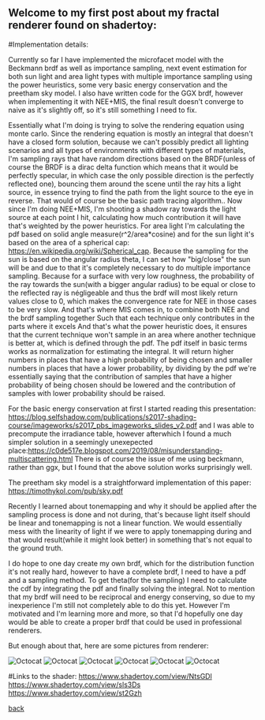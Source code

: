## Welcome to my first post about my fractal renderer found on shadertoy:

#Implementation details:

Currently so far I have implemented the microfacet model with the Beckmann brdf as well as importance sampling, next event estimation for both sun light and area light types with multiple importance sampling using the power heuristics, some very basic energy conservation and the preetham sky model. I also have written code for the GGX brdf, however when implementing it with NEE+MIS, the final result doesn't converge to naive as it's slightly off, so it's still something I need to fix.

Essentially what I'm doing is trying to solve the rendering equation using monte carlo. Since the rendering equation is mostly an integral that doesn't have a closed form solution, because we can't possibly predict all lighting scenarios and all types of environments with different types of materials, I'm sampling rays that have random directions based on the BRDF(unless of course the BRDF is a dirac delta function which means that it would be perfectly specular, in which case the only possible direction is the perfectly reflected one), bouncing them around the scene until the ray hits a light source, in essence trying to find the path from the light source to the eye in reverse.
That would of course be the basic path tracing algorithm.. Now since I'm doing NEE+MIS, I'm shooting a shadow ray towards the light source at each point I hit, calculating how much contribution it will have that's weighted by the power heuristics. For area light I'm calculating the pdf based on solid angle measure(r^2/area*cosine) and for the sun light it's based on the area of a spherical cap: https://en.wikipedia.org/wiki/Spherical_cap. Because the sampling for the sun is based on the angular radius theta, I can set how "big/close" the sun will be and due to that it's completely necessary to do multiple importance sampling. Because for a surface with very low roughness, the probability of the ray towards the sun(with a bigger angular radius) to be equal or close to the reflected ray is négligeable and thus the brdf will most likely return values close to 0, which makes the convergence rate for NEE in those cases to be very slow. And that's where MIS comes in, to combine both NEE and the brdf sampling together Such that each technique only contributes in the parts where it excels And that's what the power heuristic does, it ensures that the current technique won't sample in an area where another technique is better at, which is defined through the pdf. The pdf itself in basic terms works as normalization for estimating the integral. It will return higher numbers in places that have a high probability of being chosen and smaller numbers in places that have a lower probability, by dividing by the pdf we're essentially saying that the contribution of samples that have a higher probability of being chosen should be lowered and the contribution of samples with lower probability should be raised.

For the basic energy conservation at first I started reading this presentation: https://blog.selfshadow.com/publications/s2017-shading-course/imageworks/s2017_pbs_imageworks_slides_v2.pdf
and I was able to precompute the irradiance table, however afterwhich I found a much simpler solution in a seemingly unexepected place:https://c0de517e.blogspot.com/2019/08/misunderstanding-multiscattering.html
There is of course the issue of me using beckmann, rather than ggx, but I found that the above solution works surprisingly well.

The preetham sky model is a straightforward implementation of this paper: https://timothykol.com/pub/sky.pdf

Recently I learned about tonemapping and why it should be applied after the sampling process is done and not during, that's because light itself should be linear and tonemapping is not a linear function. We would essentially mess with the linearity of light if we were to apply tonemapping during and that would result(while it might look better) in something that's not equal to the ground truth.

I do hope to one day create my own brdf, which for the distribution function it's not really hard, however to have a complete brdf, I need to have a pdf and a sampling method. To get theta(for the sampling) I need to calculate the cdf by integrating the pdf and finally solving the integral. Not to mention that my brdf will need to be reciprocal and energy conserving, so due to my inexperience I'm still not completely able to do this yet. However I'm motivated and I'm learning more and more, so that I'd hopefully one day would be able to create a proper brdf that could be used in professional renderers. 

But enough about that, here are some pictures from renderer:

![Octocat](https://github.com/NamelessCoding/NamelessCoding.github.io/blob/main/assets/images/weirdweird.png?raw=true)
![Octocat](https://github.com/NamelessCoding/NamelessCoding.github.io/blob/main/assets/images/sdfshkj12413523.png?raw=true)
![Octocat](https://github.com/NamelessCoding/NamelessCoding.github.io/blob/main/assets/images/pyramidsf.png?raw=true)
![Octocat](https://github.com/NamelessCoding/NamelessCoding.github.io/blob/main/assets/images/isitgood.png?raw=true)
![Octocat](https://github.com/NamelessCoding/NamelessCoding.github.io/blob/main/assets/images/hmmmi2.png?raw=true)
![Octocat](https://github.com/NamelessCoding/NamelessCoding.github.io/blob/main/assets/images/gsfdsfds.png?raw=true)



#Links to the shader:
https://www.shadertoy.com/view/NtsGDl
https://www.shadertoy.com/view/sls3Ds
https://www.shadertoy.com/view/st2Gzh

[back](./)
